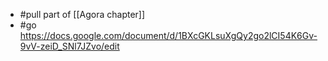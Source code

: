 - #pull part of [[Agora chapter]]
- #go https://docs.google.com/document/d/1BXcGKLsuXgQy2go2lCI54K6Gv-9vV-zeiD_SNl7JZvo/edit
